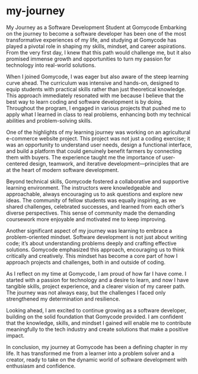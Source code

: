 # my-journey
My Journey as a Software Development Student at Gomycode
Embarking on the journey to become a software developer has been one of the most transformative experiences of my life, and studying at Gomycode has played a pivotal role in shaping my skills, mindset, and career aspirations. From the very first day, I knew that this path would challenge me, but it also promised immense growth and opportunities to turn my passion for technology into real-world solutions.

When I joined Gomycode, I was eager but also aware of the steep learning curve ahead. The curriculum was intensive and hands-on, designed to equip students with practical skills rather than just theoretical knowledge. This approach immediately resonated with me because I believe that the best way to learn coding and software development is by doing. Throughout the program, I engaged in various projects that pushed me to apply what I learned in class to real problems, enhancing both my technical abilities and problem-solving skills.

One of the highlights of my learning journey was working on an agricultural e-commerce website project. This project was not just a coding exercise; it was an opportunity to understand user needs, design a functional interface, and build a platform that could genuinely benefit farmers by connecting them with buyers. The experience taught me the importance of user-centered design, teamwork, and iterative development—principles that are at the heart of modern software development.

Beyond technical skills, Gomycode fostered a collaborative and supportive learning environment. The instructors were knowledgeable and approachable, always encouraging us to ask questions and explore new ideas. The community of fellow students was equally inspiring, as we shared challenges, celebrated successes, and learned from each other’s diverse perspectives. This sense of community made the demanding coursework more enjoyable and motivated me to keep improving.

Another significant aspect of my journey was learning to embrace a problem-oriented mindset. Software development is not just about writing code; it’s about understanding problems deeply and crafting effective solutions. Gomycode emphasized this approach, encouraging us to think critically and creatively. This mindset has become a core part of how I approach projects and challenges, both in and outside of coding.

As I reflect on my time at Gomycode, I am proud of how far I have come. I started with a passion for technology and a desire to learn, and now I have tangible skills, project experience, and a clearer vision of my career path. The journey was not always easy, but the challenges I faced only strengthened my determination and resilience.

Looking ahead, I am excited to continue growing as a software developer, building on the solid foundation that Gomycode provided. I am confident that the knowledge, skills, and mindset I gained will enable me to contribute meaningfully to the tech industry and create solutions that make a positive impact.

In conclusion, my journey at Gomycode has been a defining chapter in my life. It has transformed me from a learner into a problem solver and a creator, ready to take on the dynamic world of software development with enthusiasm and confidence.

